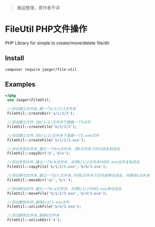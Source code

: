 
> 搬运整理，原作者不详

# FileUtil PHP文件操作

PHP Library for simple to create/move/delete file/dir


## Install 

```
composer require jaeger/file-util
```

## Examples
```php
<?php
 use Jaeger\FileUtil;

 //测试建立文件夹,建一个a/1/2/3文件夹
 FileUtil::createDir('a/1/2/3');   

 //测试建立文件,在b/1/2/文件夹下面建一个3文件
 FileUtil::createFile('b/1/2/3'); 

 //测试建立文件,在b/1/2/文件夹下面建一个3.exe文件
 FileUtil::createFile('b/1/2/3.exe'); 

 //测试复制文件夹,建立一个d/e文件夹，把b文件夹下的内容复制进去
 FileUtil::copyDir('b','d/e');      

 //测试复制文件,建立一个b/b文件夹，并把b/1/2文件夹中的3.exe文件复制进去
 FileUtil::copyFile('b/1/2/3.exe','b/b/3.exe');

 //测试移动文件夹,建立一个b/c文件夹,并把a文件夹下的内容移动进去，并删除a文件夹
 FileUtil::moveDir('a/','b/c');   

 //测试移动文件,建立一个b/d文件夹，并把b/1/2中的3.exe移动进去
 FileUtil::moveFile('b/1/2/3.exe','b/d/3.exe'); 

 //测试删除文件,删除b/d/3.exe文件
 FileUtil::unlinkFile('b/d/3.exe');

 //测试删除文件夹,删除d文件夹
 FileUtil::unlinkDir('d');     
                  
```
